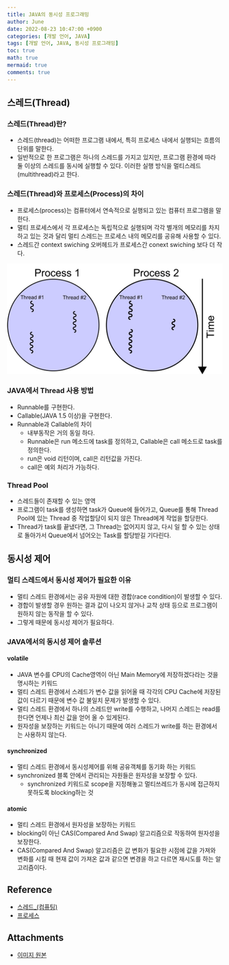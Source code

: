 ```yaml
---
title: JAVA의 동시성 프로그래밍
author: June
date: 2022-08-23 10:47:00 +0900
categories: [개발 언어, JAVA]
tags: [개발 언어, JAVA, 동시성 프로그래밍]
toc: true
math: true
mermaid: true
comments: true
---
```

## 스레드(Thread)

### 스레드(Thread)란?

- 스레드(thread)는 어떠한 프로그램 내에서, 특히 프로세스 내에서 실행되는 흐름의 단위를 말한다.
- 일반적으로 한 프로그램은 하나의 스레드를 가지고 있지만, 프로그램 환경에 따라 둘 이상의 스레드를 동시에 실행할 수 있다. 이러한 실행 방식을 멀티스레드(multithread)라고 한다.

### 스레드(Thread)와 프로세스(Process)의 차이

- 프로세스(process)는 컴퓨터에서 연속적으로 실행되고 있는 컴퓨터 프로그램을 말한다.
- 멀티 프로세스에서 각 프로세스는 독립적으로 실행되며 각각 별개의 메모리를 차지하고 있는 것과 달리 멀티 스레드는 프로세스 내의 메모리를 공유해 사용할 수 있다.
- 스레드간 context swiching 오버헤드가 프로세스간 conext swiching 보다 더 작다.

![각각 두 개의 스레드를 실행하고 있는 두 개의 프로세스](/posts/development-languages/java/multithreaded-process.jpg)

### JAVA에서 Thread 사용 방법

- Runnable를 구현한다.
- Callable(JAVA 1.5 이상)을 구현한다.
- Runnable과 Callable의 차이
  - 내부동작은 거의 동일 하다.
  - Runnable은 run 메소드에 task를 정의하고, Callable은 call 메소드로 task를 정의한다.
  - run은 void 리턴이며, call은 리턴값을 가진다.
  - call은 예외 처리가 가능하다.

### Thread Pool

- 스레드들이 존재할 수 있는 영역
- 프로그램이 task를 생성하면 task가 Queue에 들어가고, Queue를 통해 Thread Pool에 있는 Thread 중 작업할당이 되지 않은 Thread에게 작업을 할당한다.
- Thread가 task를 끝냈다면, 그 Thread는 없어지지 않고, 다시 일 할 수 있는 상태로 돌아가서 Queue에서 넘어오는 Task를 할당받길 기다린다.

## 동시성 제어

### 멀티 스레드에서 동시성 제어가 필요한 이유

- 멀티 스레드 환경에서는 공유 자원에 대한 경합(race condition)이 발생할 수 있다.
- 경합이 발생할 경우 원하는 결과 값이 나오지 않거나 교착 상태 등으로 프로그램이 원하지 않는 동작을 할 수 있다.
- 그렇게 때문에 동시성 제어가 필요하다.

### JAVA에서의 동시성 제어 솔루션

#### volatile

- JAVA 변수를 CPU의 Cache영역이 아닌 Main Memory에 저장하겠다라는 것을 명시하는 키워드
- 멀티 스레드 환경에서 스레드가 변수 값을 읽어올 때 각각의 CPU Cache에 저장된 값이 다르기 때문에 변수 값 불일치 문제가 발생할 수 있다.
- 멀티 스레드 환경에서 하나의 스레드만 write를 수행하고, 나머지 스레드는 read를 한다면 언제나 최신 값을 얻어 올 수 있게된다.
- 원자성을 보장하는 키워드는 아니기 때문에 여러 스레드가 write를 하는 환경에서는 사용하지 않는다.

#### synchronized

- 멀티 스레드 환경에서 동시성제어를 위해 공유객체를 동기화 하는 키워드
- synchronized 블록 안에서 관리되는 자원들은 원자성을 보장할 수 있다.
  - synchronized 키워드로 scope을 지정해놓고 멀티쓰레드가 동시에 접근하지 못하도록 blocking하는 것

#### atomic

- 멀티 스레드 환경에서 원자성을 보장하는 키워드
- blocking이 아닌 CAS(Compared And Swap) 알고리즘으로 작동하여 원자성을 보장한다.
- CAS(Compared And Swap) 알고리즘은 값 변화가 필요한 시점에 값을 가져와 변화를 시킬 때 현재 값이 가져온 값과 같으면 변경을 하고 다르면 재시도를 하는 알고리즘이다.

## Reference

- [스레드_(컴퓨팅)](https://ko.wikipedia.org/wiki/%EC%8A%A4%EB%A0%88%EB%93%9C_(%EC%BB%B4%ED%93%A8%ED%8C%85))
- [프로세스](https://ko.wikipedia.org/wiki/%ED%94%84%EB%A1%9C%EC%84%B8%EC%8A%A4)

## Attachments

- [이미지 원본](https://1drv.ms/p/s!AvoR1zNfvX11kbZYu80Blu2fJz6MyQ?e=DqYOZ5)
